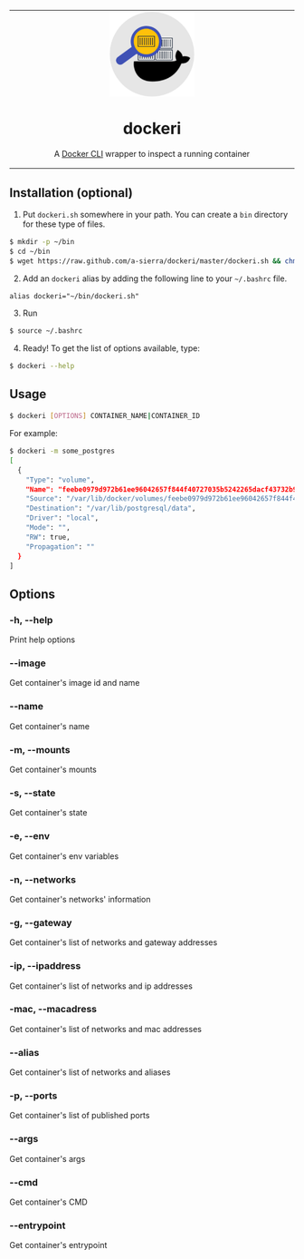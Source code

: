 <table align="center"><tr><td align="center" width="9999">
<img src="./icon.png" align="center" width="150" alt="Dockeri icon">

dockeri
=====

A [Docker CLI](https://docs.docker.com/engine/reference/commandline/inspect/) wrapper to inspect a running container
</td></tr></table>




Installation (optional)
------------

1) Put `dockeri.sh` somewhere in your path. You can create a `bin` directory for these type of files.

```bash
$ mkdir -p ~/bin
$ cd ~/bin
$ wget https://raw.github.com/a-sierra/dockeri/master/dockeri.sh && chmod x dockeri.sh
```
2) Add an `dockeri` alias by adding the following line to your `~/.bashrc` file.

```
alias dockeri="~/bin/dockeri.sh"
```

3) Run
```bash
$ source ~/.bashrc
```

4) Ready! To get the list of options available, type:
```bash
$ dockeri --help
```

Usage
--------------
```bash
$ dockeri [OPTIONS] CONTAINER_NAME|CONTAINER_ID
```

For example:
```bash
$ dockeri -m some_postgres
[
  {
    "Type": "volume",
    "Name": "feebe0979d972b61ee96042657f844f40727035b5242265dacf43732b9747a32",
    "Source": "/var/lib/docker/volumes/feebe0979d972b61ee96042657f844f40727035b5242265dacf43732b9747a32/_data",
    "Destination": "/var/lib/postgresql/data",
    "Driver": "local",
    "Mode": "",
    "RW": true,
    "Propagation": ""
  }
]

```

Options
--------------

### -h, --help
Print help options

### --image
Get container's image id and name

### --name
Get container's name

### -m, --mounts
Get container's mounts

### -s, --state
Get container's state

### -e, --env
Get container's env variables

### -n, --networks
Get container's networks' information

### -g, --gateway
Get container's list of networks and gateway addresses

### -ip, --ipaddress
Get container's list of networks and ip addresses

### -mac, --macadress
Get container's list of networks and mac addresses

### --alias
Get container's list of networks and aliases

### -p, --ports
Get container's list of published ports

### --args
Get container's args

### --cmd
Get container's CMD

### --entrypoint
Get container's entrypoint

